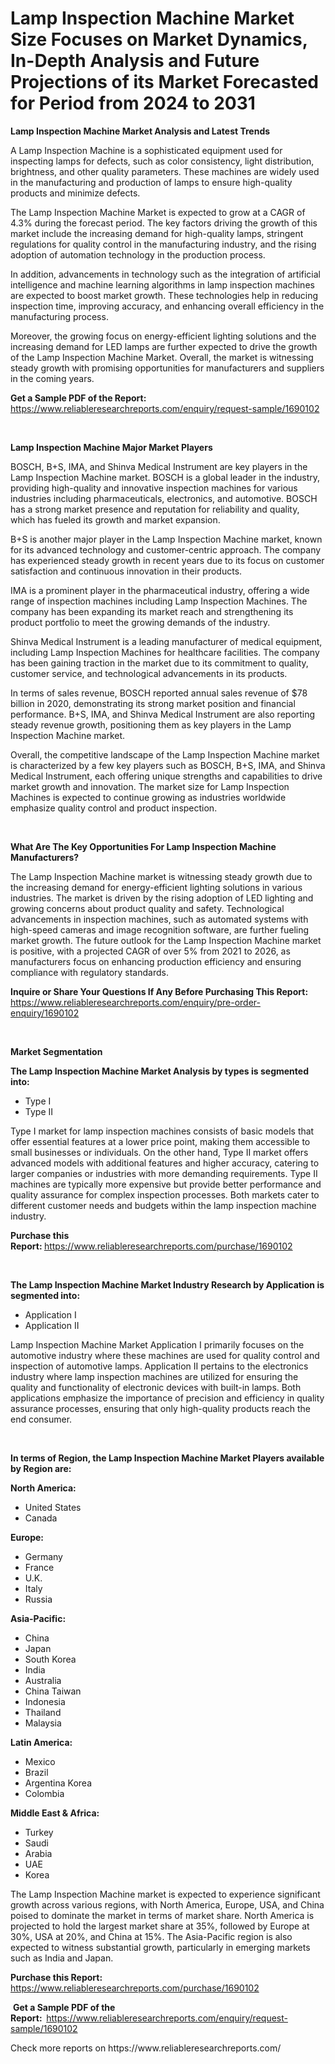 <p><h1>Lamp Inspection Machine Market Size Focuses on Market Dynamics, In-Depth Analysis and Future Projections of its Market Forecasted for Period from 2024 to 2031</h1></p><p><strong>Lamp Inspection Machine Market Analysis and Latest Trends</strong></p>
<p><p>A Lamp Inspection Machine is a sophisticated equipment used for inspecting lamps for defects, such as color consistency, light distribution, brightness, and other quality parameters. These machines are widely used in the manufacturing and production of lamps to ensure high-quality products and minimize defects.</p><p>The Lamp Inspection Machine Market is expected to grow at a CAGR of 4.3% during the forecast period. The key factors driving the growth of this market include the increasing demand for high-quality lamps, stringent regulations for quality control in the manufacturing industry, and the rising adoption of automation technology in the production process.</p><p>In addition, advancements in technology such as the integration of artificial intelligence and machine learning algorithms in lamp inspection machines are expected to boost market growth. These technologies help in reducing inspection time, improving accuracy, and enhancing overall efficiency in the manufacturing process.</p><p>Moreover, the growing focus on energy-efficient lighting solutions and the increasing demand for LED lamps are further expected to drive the growth of the Lamp Inspection Machine Market. Overall, the market is witnessing steady growth with promising opportunities for manufacturers and suppliers in the coming years.</p></p>
<p><strong>Get a Sample PDF of the Report:&nbsp;</strong> <a href="https://www.reliableresearchreports.com/enquiry/request-sample/1690102">https://www.reliableresearchreports.com/enquiry/request-sample/1690102</a></p>
<p>&nbsp;</p>
<p><strong>Lamp Inspection Machine Major Market Players</strong></p>
<p><p>BOSCH, B+S, IMA, and Shinva Medical Instrument are key players in the Lamp Inspection Machine market. BOSCH is a global leader in the industry, providing high-quality and innovative inspection machines for various industries including pharmaceuticals, electronics, and automotive. BOSCH has a strong market presence and reputation for reliability and quality, which has fueled its growth and market expansion.</p><p>B+S is another major player in the Lamp Inspection Machine market, known for its advanced technology and customer-centric approach. The company has experienced steady growth in recent years due to its focus on customer satisfaction and continuous innovation in their products.</p><p>IMA is a prominent player in the pharmaceutical industry, offering a wide range of inspection machines including Lamp Inspection Machines. The company has been expanding its market reach and strengthening its product portfolio to meet the growing demands of the industry.</p><p>Shinva Medical Instrument is a leading manufacturer of medical equipment, including Lamp Inspection Machines for healthcare facilities. The company has been gaining traction in the market due to its commitment to quality, customer service, and technological advancements in its products.</p><p>In terms of sales revenue, BOSCH reported annual sales revenue of $78 billion in 2020, demonstrating its strong market position and financial performance. B+S, IMA, and Shinva Medical Instrument are also reporting steady revenue growth, positioning them as key players in the Lamp Inspection Machine market.</p><p>Overall, the competitive landscape of the Lamp Inspection Machine market is characterized by a few key players such as BOSCH, B+S, IMA, and Shinva Medical Instrument, each offering unique strengths and capabilities to drive market growth and innovation. The market size for Lamp Inspection Machines is expected to continue growing as industries worldwide emphasize quality control and product inspection.</p></p>
<p>&nbsp;</p>
<p><strong>What Are The Key Opportunities For Lamp Inspection Machine Manufacturers?</strong></p>
<p><p>The Lamp Inspection Machine market is witnessing steady growth due to the increasing demand for energy-efficient lighting solutions in various industries. The market is driven by the rising adoption of LED lighting and growing concerns about product quality and safety. Technological advancements in inspection machines, such as automated systems with high-speed cameras and image recognition software, are further fueling market growth. The future outlook for the Lamp Inspection Machine market is positive, with a projected CAGR of over 5% from 2021 to 2026, as manufacturers focus on enhancing production efficiency and ensuring compliance with regulatory standards.</p></p>
<p><strong>Inquire or Share Your Questions If Any Before Purchasing This Report:</strong> <a href="https://www.reliableresearchreports.com/enquiry/pre-order-enquiry/1690102">https://www.reliableresearchreports.com/enquiry/pre-order-enquiry/1690102</a></p>
<p>&nbsp;</p>
<p><strong>Market Segmentation</strong></p>
<p><strong>The Lamp Inspection Machine Market Analysis by types is segmented into:</strong></p>
<p><ul><li>Type I</li><li>Type II</li></ul></p>
<p><p>Type I market for lamp inspection machines consists of basic models that offer essential features at a lower price point, making them accessible to small businesses or individuals. On the other hand, Type II market offers advanced models with additional features and higher accuracy, catering to larger companies or industries with more demanding requirements. Type II machines are typically more expensive but provide better performance and quality assurance for complex inspection processes. Both markets cater to different customer needs and budgets within the lamp inspection machine industry.</p></p>
<p><strong>Purchase this Report:&nbsp;</strong><a href="https://www.reliableresearchreports.com/purchase/1690102">https://www.reliableresearchreports.com/purchase/1690102</a></p>
<p>&nbsp;</p>
<p><strong>The Lamp Inspection Machine Market Industry Research by Application is segmented into:</strong></p>
<p><ul><li>Application I</li><li>Application II</li></ul></p>
<p><p>Lamp Inspection Machine Market Application I primarily focuses on the automotive industry where these machines are used for quality control and inspection of automotive lamps. Application II pertains to the electronics industry where lamp inspection machines are utilized for ensuring the quality and functionality of electronic devices with built-in lamps. Both applications emphasize the importance of precision and efficiency in quality assurance processes, ensuring that only high-quality products reach the end consumer.</p></p>
<p>&nbsp;</p>
<p><strong>In terms of Region, the Lamp Inspection Machine Market Players available by Region are:</strong></p>
<p>
    <p> <strong> North America: </strong>
        <ul>
            <li>United States</li>
            <li>Canada</li>
        </ul>
        </p> 
    <p> <strong> Europe: </strong>
        <ul>
            <li>Germany</li>
            <li>France</li>
            <li>U.K.</li>
            <li>Italy</li>
            <li>Russia</li>
        </ul>
        </p> 
    <p> <strong> Asia-Pacific: </strong>
        <ul>
            <li>China</li>
            <li>Japan</li>
            <li>South Korea</li>
            <li>India</li>
            <li>Australia</li>
            <li>China Taiwan</li>
            <li>Indonesia</li>
            <li>Thailand</li>
            <li>Malaysia</li>
        </ul>
        </p> 
    <p> <strong> Latin America: </strong>
        <ul>
            <li>Mexico</li>
            <li>Brazil</li>
            <li>Argentina Korea</li>
            <li>Colombia</li>
        </ul>
        </p> 
    <p> <strong> Middle East & Africa: </strong>
        <ul>
            <li>Turkey</li>
            <li>Saudi</li>
            <li>Arabia</li>
            <li>UAE</li>
            <li>Korea</li>
        </ul>
    </p>
    </p>
<p><p>The Lamp Inspection Machine market is expected to experience significant growth across various regions, with North America, Europe, USA, and China poised to dominate the market in terms of market share. North America is projected to hold the largest market share at 35%, followed by Europe at 30%, USA at 20%, and China at 15%. The Asia-Pacific region is also expected to witness substantial growth, particularly in emerging markets such as India and Japan.</p></p>
<p><strong>Purchase this Report: </strong><a href="https://www.reliableresearchreports.com/purchase/1690102">https://www.reliableresearchreports.com/purchase/1690102</a></p>
<p>&nbsp;<strong>Get a Sample PDF of the Report:&nbsp;&nbsp;</strong><a href="https://www.reliableresearchreports.com/enquiry/request-sample/1690102">https://www.reliableresearchreports.com/enquiry/request-sample/1690102</a></p>
<p><strong></strong></p>
<p>Check more reports on https://www.reliableresearchreports.com/</p>